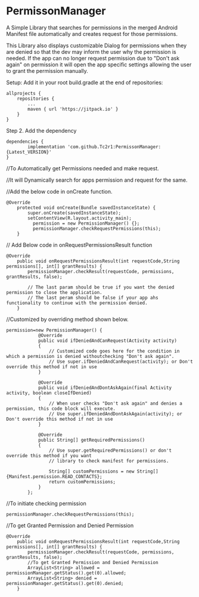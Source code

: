 # PermissonManager
A Simple Library that searches for permissions in the merged Android Manifest file automatically and creates request for those permissions.

This Library also displays customizable Dialog for permissions when they are denied so that the dev may inform the user why the permission is needed.
If the app can no longer request permission due to "Don't ask again" on permission it will open the app specific settings allowing the user to grant the permission manually.

Setup:
Add it in your root build.gradle at the end of repositories:

	allprojects {
		repositories {
			...
			maven { url 'https://jitpack.io' }
		}
	}
	
Step 2. Add the dependency

	dependencies {
	        implementation 'com.github.Tc2r1:PermissonManager:{Latest_VERSION}'
	}



//To Automatically get Permissions needed and make request.

//It will Dynamically search for apps permission and request for the same.

//Add the below code in onCreate function.

```
@Override
    protected void onCreate(Bundle savedInstanceState) {
        super.onCreate(savedInstanceState);
        setContentView(R.layout.activity_main);
	      permission = new PermissionManager() {};
	      permissionManager.checkRequestPermissions(this);
    }	
```
// Add Below code in onRequestPermissionsResult function
```
@Override
    public void onRequestPermissionsResult(int requestCode,String permissions[], int[] grantResults) {
        permissionManager.checkResult(requestCode, permissions, grantResults, false);
        
        // The last param should be true if you want the denied permission to close the application.
        // The last peram should be false if your app ahs functionality to continue with the permission denied.
    }
```


//Customized by overriding method shown below.
```
permission=new PermissionManager() {
            @Override
            public void ifDeniedAndCanRequest(Activity activity)
            {
                // Customized code goes here for the condition in which a permission is denied withoutchecking "Don't ask again".
                // Use super.ifDeniedAndCanRequest(activity); or Don't override this method if not in use
            }

            @Override
            public void ifDeniedAndDontAskAgain(final Activity activity, boolean closeIfDenied)
            {
                // When user checks "Don't ask again" and denies a permission, this code block will execute.
                // Use super.ifDeniedAndDontAskAgain(activity); or Don't override this method if not in use
            }

            @Override
            public String[] getRequiredPermissions()
            {
                // Use super.getRequiredPermissions() or don't override this method if you want 
                // library to check manifest for permissions.
                
                String[] customPermissions = new String[]{Manifest.permission.READ_CONTACTS};
                return customPermissions;
            }
        };
```        


//To initiate checking permission
```
permissionManager.checkRequestPermissions(this);
```


//To get Granted Permission and Denied Permission
```
@Override
    public void onRequestPermissionsResult(int requestCode,String permissions[], int[] grantResults) {
        permissionManager.checkResult(requestCode, permissions, grantResults, false);
        //To get Granted Permission and Denied Permission
        ArrayList<String> allowed = permissionManager.getStatus().get(0).allowed;
        ArrayList<String> denied =  permissionManager.getStatus().get(0).denied;
    }
```
